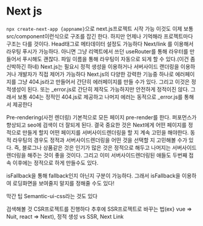 # Next js

`npx create-next-app {appname}`으로 next.js프로젝트 시작 가능
이것도 이제 보통 src/component이런식으로 구조를 잡긴 한다. 하지만 언제나 기억해라 프로젝트마다 구조는 다를 것이다.
Head태그로 메타데이터 설정도 가능하다
Next/link 를 이용해서 라우팅 푸시가 가능하다. 아니면 그냥 리액트에서 쓰던 useRouter를 통해 라우터를 만들어서 푸시해도 괜찮다. 파일 이름을 통해 라우팅이 자동으로 되게 할 수 있다.(이건 좀 신박하긴 하네)
Next.js는 필요시 정적 생성을 이용하거나 서버사이드 랜더링을 이용하거나 개발자가 직접 제어가 가능하다
Next.js의 다양한 강력한 기능중 하나로 에러페이지를 그냥 404.js라고 만들어서 간단히 에러페이지를 만들 수가 있다. 그리고 이것은 정적생성이 된다. 또는 _error.js로 간단히 제작도 가능하지만 안전하게 정적이진 않다. 그래서 보통 404는 정적인 404.js로 제공하고 나머지 에러는 동적으로 _error.js를 통해서 제공한다

Pre-rendering(사전 렌더링)
기본적으로 모든 페이지 pre-render를 한다. 퍼포먼스가 향상되고 seo에 검색이 더 잘되게 된다. 결국 중요한 것은 Next에게 어떤 페이지를 정적으로 만들게 할지 어떤 페이지를 서버사이드렌더링을 할 지 계속 고민을 해야한다. 동적 라우팅의 경우도 정적과 서버사이드렌더링을 어떤 것을 선택할 지 고민해볼 수가 있다. 즉, 블로그나 상품같은 것은 인기가 많은 것은 정적으로 해두고 나머지는 서버사이드 렌더링을 해주는 것이 좋을 것이다. 그리고 이미 서버사이드렌더링된 애들도 두번째 접속 이후에는 정적으로 하게 만들수도 있다.

isFallback을 통해 fallback인지 아닌지 구분이 가능하다. 그래서 isFallback을 이용하여 로딩화면을 보여줄지 말지를 정해줄 수도 있다!

막간 팁
Semantic-ui-css라는 것도 있다

검색해볼 것
CSR프로젝트를 진행하다 추후에 SSR프로젝트로 바꾸는 법(ex} vue => Nuit, react => Next), 정적 생성 vs SSR, Next Link